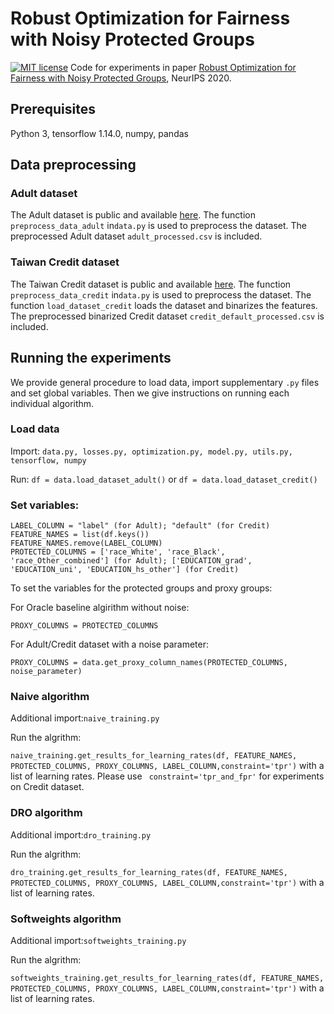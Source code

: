 # Robust Optimization for Fairness with Noisy Protected Groups
[![MIT license](https://img.shields.io/badge/License-MIT-blue.svg)](https://github.com/wenshuoguo/robust-fairness-code/blob/master/LICENSE)
Code for experiments in paper [Robust Optimization for Fairness with Noisy Protected Groups](https://arxiv.org/pdf/2002.09343.pdf), NeurIPS 2020.
## Prerequisites
Python 3, tensorflow 1.14.0, numpy, pandas
## Data preprocessing
### Adult dataset
The Adult dataset is public and available [here](https://archive.ics.uci.edu/ml/machine-learning-databases/adult/).
The function ```preprocess_data_adult``` in```data.py``` is used to preprocess the dataset. The preprocessed Adult dataset ```adult_processed.csv``` is included.
### Taiwan Credit dataset
The Taiwan Credit dataset is public and available [here](https://archive.ics.uci.edu/ml/datasets/default+of+credit+card+clients).
The function ```preprocess_data_credit``` in```data.py``` is used to preprocess the dataset. The function ```load_dataset_credit``` loads the dataset and binarizes the features. The preprocessed binarized Credit dataset ```credit_default_processed.csv``` is included.

## Running the experiments
We provide general procedure to load data, import supplementary ```.py``` files and set global variables. Then we give instructions on running each individual algorithm.

### Load data
Import: ```data.py, losses.py, optimization.py, model.py, utils.py, tensorflow, numpy```

Run: ```df = data.load_dataset_adult()``` or ```df = data.load_dataset_credit()```

### Set variables: 
```
LABEL_COLUMN = "label" (for Adult); "default" (for Credit)
FEATURE_NAMES = list(df.keys())
FEATURE_NAMES.remove(LABEL_COLUMN)
PROTECTED_COLUMNS = ['race_White', 'race_Black', 'race_Other_combined'] (for Adult); ['EDUCATION_grad', 'EDUCATION_uni', 'EDUCATION_hs_other'] (for Credit)
```
To set the variables for the protected groups and proxy groups:

For Oracle baseline algirithm without noise:
```
PROXY_COLUMNS = PROTECTED_COLUMNS 
```

For Adult/Credit dataset with a noise parameter:

```PROXY_COLUMNS = data.get_proxy_column_names(PROTECTED_COLUMNS, noise_parameter)```

### Naive algorithm

Additional import:```naive_training.py```

Run the algrithm:

```naive_training.get_results_for_learning_rates(df, FEATURE_NAMES, PROTECTED_COLUMNS, PROXY_COLUMNS, LABEL_COLUMN,constraint='tpr')```
with a list of learning rates. Please use ``` constraint='tpr_and_fpr'``` for experiments on Credit dataset.


### DRO algorithm

Additional import:```dro_training.py```

Run the algrithm:

```dro_training.get_results_for_learning_rates(df, FEATURE_NAMES, PROTECTED_COLUMNS, PROXY_COLUMNS, LABEL_COLUMN,constraint='tpr')```
with a list of learning rates.


### Softweights algorithm 

Additional import:```softweights_training.py```

Run the algrithm:

```softweights_training.get_results_for_learning_rates(df, FEATURE_NAMES, PROTECTED_COLUMNS, PROXY_COLUMNS, LABEL_COLUMN,constraint='tpr')```
with a list of learning rates.

